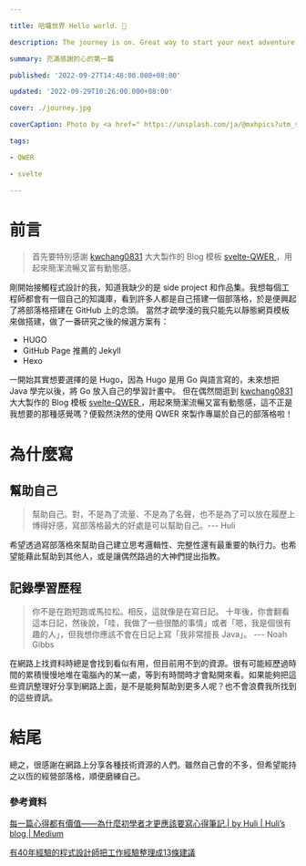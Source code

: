 ```yaml
---

title: 哈囉世界 Hello world. 👋

description: The journey is on. Great way to start your next adventure

summary: 充滿感謝的心的第一篇

published: '2022-09-27T14:48:00.000+08:00'

updated: '2022-09-29T10:26:00.000+08:00'

cover: ./journey.jpg

coverCaption: Photo by <a href=" https://unsplash.com/ja/@mxhpics?utm_source=unsplash&utm_medium=referral&utm_content=creditCopyText">Maxime Horlaville</a> on <a href=" https://unsplash.com/photos/CSWllKT9wPw">Unsplash</a>

tags:

- QWER

- svelte

---
```


# 前言

>首先要特別感謝 [kwchang0831](https://github.com/kwchang0831) 大大製作的 Blog 模板 [svelte-QWER ](https://github.com/kwchang0831/svelte-QWER)，用起來簡潔流暢又富有動態感。

剛開始接觸程式設計的我，知道我缺少的是 side project 和作品集。我想每個工程師都會有一個自己的知識庫，看到許多人都是自己搭建一個部落格，於是便興起了將部落格搭建在 GitHub 上的念頭。
當然才疏學淺的我只能先以靜態網頁模板來做搭建，做了一番研究之後的候選方案有：
- HUGO
- GitHub Page 推薦的 Jekyll
- Hexo

一開始其實想要選擇的是 Hugo，因為 Hugo 是用 Go 與語言寫的，未來想把 Java 學完以後，將 Go 放入自己的學習計畫中。
但在偶然間逛到 [kwchang0831](https://github.com/kwchang0831) 大大製作的 Blog 模板 [svelte-QWER ](https://github.com/kwchang0831/svelte-QWER)，用起來簡潔流暢又富有動態感，這不正是我想要的那種感覺嗎？便毅然決然的使用 QWER 來製作專屬於自己的部落格啦！

# 為什麼寫

## 幫助自己

>幫助自己。對，不是為了流量、不是為了名聲，也不是為了可以放在履歷上博得好感，寫部落格最大的好處是可以幫助自己。--- Huli

希望透過寫部落格來幫助自己建立思考邏輯性、完整性還有最重要的執行力。也希望能藉此幫助到其他人，或是讓偶然路過的大神們提出指教。

## 記錄學習歷程

>你不是在跑短跑或馬拉松。相反，這就像是在寫日記。 
十年後，你會翻看這本日記，然後說，「哇，我做了一些很酷的事情」或者「嗯，我是個很有趣的人」，但我想你應該不會在日記上寫「我非常擅長 Java」。  --- Noah Gibbs

在網路上找資料時總是會找到看似有用，但目前用不到的資源。很有可能經歷過時間的累積慢慢地堆在電腦內的某一處，等到有時間時才會點開來看。如果能夠把這些資訊整理好分享到網路上面，是不是能夠幫助到更多人呢？也不會浪費我所找到的這些資訊。

# 結尾

總之，很感謝在網路上分享各種技術資源的人們。雖然自己會的不多，但希望能持之以恆的經營部落格，順便磨練自己。

### 參考資料

[每一篇心得都有價值——為什麼初學者才更應該要寫心得筆記.| by Huli | Huli’s blog | Medium](https://medium.com/hulis-blog/why-blogging-ab77fd8c6ffa)

[有40年經驗的程式設計師把工作經驗整理成13條建議](https://www.techbang.com/posts/100052-programmers-40-years)